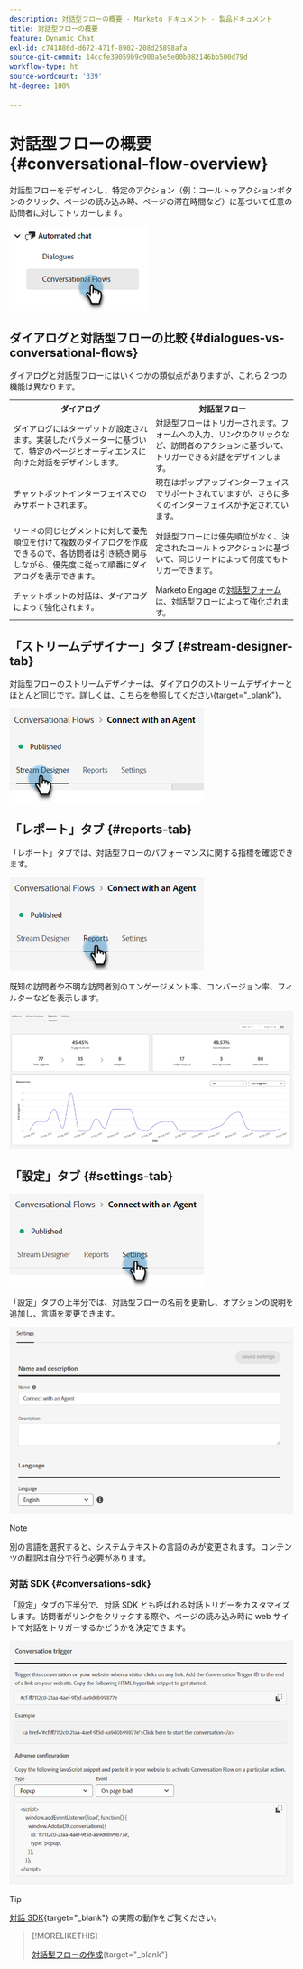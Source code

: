 ```yaml
---
description: 対話型フローの概要 - Marketo ドキュメント - 製品ドキュメント
title: 対話型フローの概要
feature: Dynamic Chat
exl-id: c741886d-d672-471f-8902-208d25898afa
source-git-commit: 14ccfe39059b9c900a5e5e00b082146bb500d79d
workflow-type: ht
source-wordcount: '339'
ht-degree: 100%

---
```


# 対話型フローの概要 {#conversational-flow-overview}

対話型フローをデザインし、特定のアクション（例：コールトゥアクションボタンのクリック、ページの読み込み時、ページの滞在時間など）に基づいて任意の訪問者に対してトリガーします。

![](assets/conversational-flow-overview-1.png)

## ダイアログと対話型フローの比較 {#dialogues-vs-conversational-flows}

ダイアログと対話型フローにはいくつかの類似点がありますが、これら 2 つの機能は異なります。

<table> 
 <tbody> 
  <tr> 
   <th style="width:50%">ダイアログ</th> 
   <th style="width:50%">対話型フロー</th>
  </tr> 
  <tr> 
   <td>ダイアログにはターゲットが設定されます。実装したパラメーターに基づいて、特定のページとオーディエンスに向けた対話をデザインします。</td> 
   <td>対話型フローはトリガーされます。フォームへの入力、リンクのクリックなど、訪問者のアクションに基づいて、トリガーできる対話をデザインします。</td>
  </tr>
   <tr> 
   <td>チャットボットインターフェイスでのみサポートされます。</td> 
   <td>現在はポップアップインターフェイスでサポートされていますが、さらに多くのインターフェイスが予定されています。</td>
  </tr>
  </tr>
   <tr> 
   <td>リードの同じセグメントに対して優先順位を付けて複数のダイアログを作成できるので、各訪問者は引き続き関与しながら、優先度に従って順番にダイアログを表示できます。</td> 
   <td>対話型フローには優先順位がなく、決定されたコールトゥアクションに基づいて、同じリードによって何度でもトリガーできます。</td>
  </tr>
  <tr>
   <td>チャットボットの対話は、ダイアログによって強化されます。</td>
   <td>Marketo Engage の<a href="/help/marketo/product-docs/demand-generation/dynamic-chat/automated-chat/conversational-flow-settings-for-marketo-engage-forms.md" target="_blank">対話型フォーム</a>は、対話型フローによって強化されます。</td>
  </tr>
 </tbody> 
</table>

## 「ストリームデザイナー」タブ {#stream-designer-tab}

対話型フローのストリームデザイナーは、ダイアログのストリームデザイナーとほとんど同じです。[詳しくは、こちらを参照してください](/help/marketo/product-docs/demand-generation/dynamic-chat/automated-chat/stream-designer.md){target="_blank"}。

![](assets/conversational-flow-overview-2.png)

## 「レポート」タブ {#reports-tab}

「レポート」タブでは、対話型フローのパフォーマンスに関する指標を確認できます。

![](assets/conversational-flow-overview-3.png)

既知の訪問者や不明な訪問者別のエンゲージメント率、コンバージョン率、フィルターなどを表示します。

![](assets/conversational-flow-overview-4.png)

## 「設定」タブ {#settings-tab}

![](assets/conversational-flow-overview-5.png)

「設定」タブの上半分では、対話型フローの名前を更新し、オプションの説明を追加し、言語を変更できます。

![](assets/conversational-flow-overview-6.png)

>[!NOTE]
>
>別の言語を選択すると、システムテキストの言語のみが変更されます。コンテンツの翻訳は自分で行う必要があります。

### 対話 SDK {#conversations-sdk}

「設定」タブの下半分で、対話 SDK とも呼ばれる対話トリガーをカスタマイズします。訪問者がリンクをクリックする際や、ページの読み込み時に web サイトで対話をトリガーするかどうかを決定できます。

![](assets/conversational-flow-overview-7.png)

>[!TIP]
>
>[対話 SDK](https://experienceleague.adobe.com/tools/marketo-dynamic-chatbot/conversations-sdk/){target="_blank"} の実際の動作をご覧ください。

>[!MORELIKETHIS]
>
>[対話型フローの作成](/help/marketo/product-docs/demand-generation/dynamic-chat/automated-chat/create-a-conversational-flow.md){target="_blank"}
